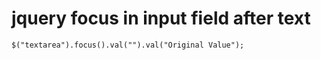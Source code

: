 # jquery focus in input field after text
```
$("textarea").focus().val("").val("Original Value");
```